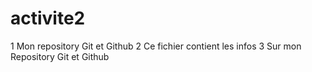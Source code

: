 # activite2
1  Mon repository Git et Github
2  Ce fichier contient les infos 
3  Sur mon Repository Git et Github
